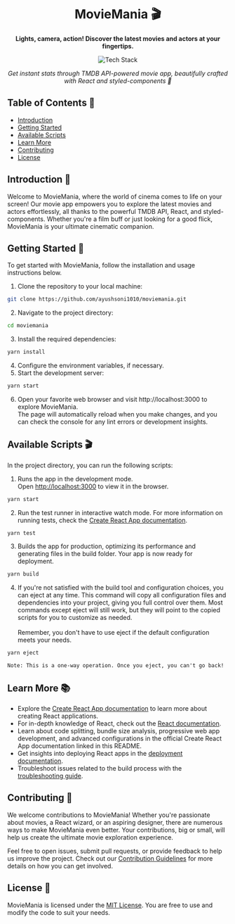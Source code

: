 <h1 align="center">MovieMania 🎬</h1>
<p align="center">
  <b>Lights, camera, action! Discover the latest movies and actors at your fingertips.</b>
</p>
<p align="center">
  <img src="https://img.shields.io/badge/Tech%20Stack-React%20%7C%20Styled_Components%20%7C%20TMDB_API%20%7C%20TypeScript%20%7C%20Supabase%20%7C%20Shadcn-0288d1.svg" alt="Tech Stack" />
</p>
<p align="center">
  <i>Get instant stats through TMDB API-powered movie app, beautifully crafted with React and styled-components 💅</i>
</p>

## Table of Contents 📄

- [Introduction](#introduction-)
- [Getting Started](#getting-started-)
- [Available Scripts](#available-scripts-)
- [Learn More](#learn-more-)
- [Contributing](#contributing-)
- [License](#license-)

## Introduction 📸

Welcome to MovieMania, where the world of cinema comes to life on your screen! Our movie app empowers you to explore the latest movies and actors effortlessly, all thanks to the powerful TMDB API, React, and styled-components. Whether you're a film buff or just looking for a good flick, MovieMania is your ultimate cinematic companion.

## Getting Started 🚀

To get started with MovieMania, follow the installation and usage instructions below.

1. Clone the repository to your local machine:

```bash
git clone https://github.com/ayushsoni1010/moviemania.git
```

2. Navigate to the project directory:

```bash
cd moviemania
```

3. Install the required dependencies:

```bash
yarn install
```

4. Configure the environment variables, if necessary.
5. Start the development server:

```bash
yarn start
```

6. Open your favorite web browser and visit http://localhost:3000 to explore MovieMania.\
   The page will automatically reload when you make changes, and you can check the console for any lint errors or development insights.

## Available Scripts 🎬

In the project directory, you can run the following scripts:

1. Runs the app in the development mode.\
   Open [http://localhost:3000](http://localhost:3000) to view it in the browser.

```bash
yarn start
```

2. Run the test runner in interactive watch mode. For more information on running tests, check the [Create React App documentation](https://create-react-app.dev/docs/running-tests/).

```bash
yarn test
```

3. Builds the app for production, optimizing its performance and generating files in the build folder. Your app is now ready for deployment.

```bash
yarn build
```

4. If you're not satisfied with the build tool and configuration choices, you can eject at any time. This command will copy all configuration files and dependencies into your project, giving you full control over them. Most commands except eject will still work, but they will point to the copied scripts for you to customize as needed.\
   \
   Remember, you don't have to use eject if the default configuration meets your needs.

```bash
yarn eject
```

`Note: This is a one-way operation. Once you eject, you can't go back!`

## Learn More 📚

- Explore the [Create React App documentation](https://create-react-app.dev/docs/getting-started/) to learn more about creating React applications.
- For in-depth knowledge of React, check out the [React documentation](https://react.dev/).
- Learn about code splitting, bundle size analysis, progressive web app development, and advanced configurations in the official Create React App documentation linked in this README.
- Get insights into deploying React apps in the [deployment documentation](https://create-react-app.dev/docs/deployment/).
- Troubleshoot issues related to the build process with the [troubleshooting guide](https://create-react-app.dev/docs/troubleshooting/#npm-run-build-fails-to-minify).

## Contributing 🤝

We welcome contributions to MovieMania! Whether you're passionate about movies, a React wizard, or an aspiring designer, there are numerous ways to make MovieMania even better. Your contributions, big or small, will help us create the ultimate movie exploration experience.

Feel free to open issues, submit pull requests, or provide feedback to help us improve the project. Check out our [Contribution Guidelines](CONTRIBUTING.md) for more details on how you can get involved.

## License 🎥

MovieMania is licensed under the [MIT License](LICENSE). You are free to use and modify the code to suit your needs.
